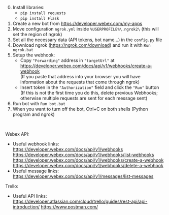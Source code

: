 0. Install libraries:
	- `pip install requests`
	- `pip install Flask`
1. Create a new bot from https://developer.webex.com/my-apps
2. Move configuration `ngrok.yml` inside `%USERPROFILE%\.ngrok2\` (this will set the region of ngrok)
3. Set all the necessary data (API tokens, bot name...) in the `config.py` file
4. Download ngrok (https://ngrok.com/download) and run it with `Run ngrok.bat`
5. Setup the webhook:
	- Copy `"Forwarding"` address in `"targetUrl"` at https://developer.webex.com/docs/api/v1/webhooks/create-a-webhook <br/>
	(If you paste that address into your browser you will have information about the requests that come through ngrok)
	- Insert token in the `"Authorization"` field and click the `"Run"` button <br/>
	(If this is not the first time you do this, delete previous Webhooks; otherwise multiple requests are sent for each message sent)
6. Run bot with `Run bot.bat`
7. When you want to turn off the bot, Ctrl+C on both shells (Python program and ngrok)

<br/>

Webex API:
- Useful webhook links:
	https://developer.webex.com/docs/api/v1/webhooks
	https://developer.webex.com/docs/api/v1/webhooks/list-webhooks
	https://developer.webex.com/docs/api/v1/webhooks/create-a-webhook
	https://developer.webex.com/docs/api/v1/webhooks/delete-a-webhook
- Useful message links:
	https://developer.webex.com/docs/api/v1/messages/list-messages

Trello:
- Useful API links:
	https://developer.atlassian.com/cloud/trello/guides/rest-api/api-introduction/
	https://www.postman.com/
